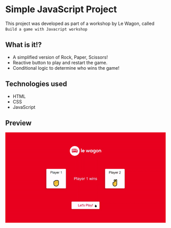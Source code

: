 # Simple JavaScript Project

This project was developed as part of a workshop by Le Wagon, called `Build a game with Javacript workshop`

## What is it!?
- A simplified version of Rock, Paper, Scissors!
- Reactive button to play and restart the game.
- Conditional logic to determine who wins the game!

## Technologies used
- HTML
- CSS
- JavaScript

## Preview
<p align="center">
  <img src="https://github.com/AdamJeddy/Simple-JS-Project/blob/main/Rock_Paper_Scissors_Preview.gif" alt="Preview of the site" />
</p>
